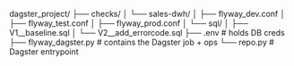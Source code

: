 
dagster_project/
├── checks/
│   └── sales-dwh/
│       ├── flyway_dev.conf
│       ├── flyway_test.conf
│       ├── flyway_prod.conf
│       └── sql/
│           ├── V1__baseline.sql
│           └── V2__add_errorcode.sql
├── .env                       # holds DB creds
├── flyway_dagster.py         # contains the Dagster job + ops
└── repo.py                   # Dagster entrypoint
